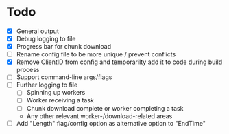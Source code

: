 # Todo

- [x] General output
- [x] Debug logging to file
- [x] Progress bar for chunk download
- [ ] Rename config file to be more unique / prevent conflicts
- [x] Remove ClientID from config and temporarilty add it to code during build process
- [ ] Support command-line args/flags
- [ ] Further logging to file
  - [ ] Spinning up workers
  - [ ] Worker receiving a task
  - [ ] Chunk download complete or worker completing a task
  - Any other relevant worker-/download-related areas
- [ ] Add "Length" flag/config option as alternative option to "EndTime"
